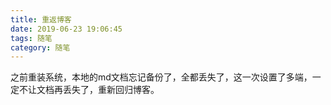 ```yaml
---
title: 重返博客
date: 2019-06-23 19:06:45
tags: 随笔
category: 随笔
---
```


之前重装系统，本地的md文档忘记备份了，全都丢失了，这一次设置了多端，一定不让文档再丢失了，重新回归博客。